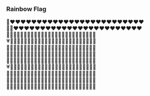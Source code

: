 ### Rainbow Flag


🖤❤️❤️❤️❤️❤️❤️❤️❤️❤️❤️❤️❤️❤️❤️❤️❤️❤️❤️❤️❤️❤️❤️❤️❤️❤️<br/>
🤎🖤❤️❤️❤️❤️❤️❤️❤️❤️❤️❤️❤️❤️❤️❤️❤️❤️❤️❤️❤️❤️❤️❤️❤️❤️<br/>
💎🤎🖤🧡🧡🧡🧡🧡🧡🧡🧡🧡🧡🧡🧡🧡🧡🧡🧡🧡🧡🧡🧡🧡🧡🧡<br/>
💗💎🤎🖤🧡🧡🧡🧡🧡🧡🧡🧡🧡🧡🧡🧡🧡🧡🧡🧡🧡🧡🧡🧡🧡🧡<br/>
🤍💗💎🤎🖤💛💛💛💛💛💛💛💛💛💛💛💛💛💛💛💛💛💛💛💛💛<br/>
🤍🤍💗💎🤎🖤💛💛💛💛💛💛💛💛💛💛💛💛💛💛💛💛💛💛💛💛<br/>
🤍💗💎🤎🖤💚💚💚💚💚💚💚💚💚💚💚💚💚💚💚💚💚💚💚💚💚<br/>
💗💎🤎🖤💚💚💚💚💚💚💚💚💚💚💚💚💚💚💚💚💚💚💚💚💚💚<br/>
💎🤎🖤💙💙💙💙💙💙💙💙💙💙💙💙💙💙💙💙💙💙💙💙💙💙💙<br/>
🤎🖤💙💙💙💙💙💙💙💙💙💙💙💙💙💙💙💙💙💙💙💙💙💙💙💙<br/>
🖤💜💜💜💜💜💜💜💜💜💜💜💜💜💜💜💜💜💜💜💜💜💜💜💜💜 <br/>
</br>
